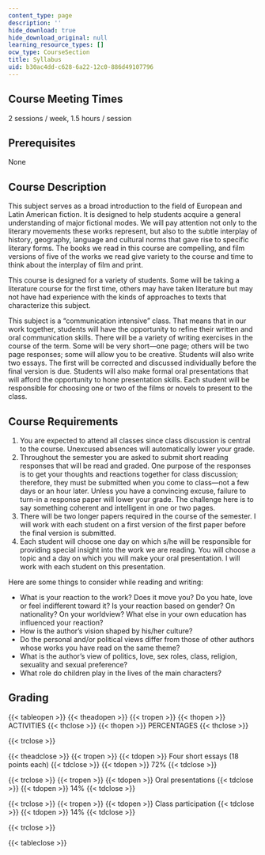 ```yaml
---
content_type: page
description: ''
hide_download: true
hide_download_original: null
learning_resource_types: []
ocw_type: CourseSection
title: Syllabus
uid: b30ac4dd-c628-6a22-12c0-886d49107796
---
```


Course Meeting Times
--------------------

2 sessions / week, 1.5 hours / session

Prerequisites
-------------

None

Course Description
------------------

This subject serves as a broad introduction to the field of European and Latin American fiction. It is designed to help students acquire a general understanding of major fictional modes. We will pay attention not only to the literary movements these works represent, but also to the subtle interplay of history, geography, language and cultural norms that gave rise to specific literary forms. The books we read in this course are compelling, and film versions of five of the works we read give variety to the course and time to think about the interplay of film and print.

This course is designed for a variety of students. Some will be taking a literature course for the first time, others may have taken literature but may not have had experience with the kinds of approaches to texts that characterize this subject.

This subject is a “communication intensive” class. That means that in our work together, students will have the opportunity to refine their written and oral communication skills. There will be a variety of writing exercises in the course of the term. Some will be very short—one page; others will be two page responses; some will allow you to be creative. Students will also write two essays. The first will be corrected and discussed individually before the final version is due. Students will also make formal oral presentations that will afford the opportunity to hone presentation skills. Each student will be responsible for choosing one or two of the films or novels to present to the class.

Course Requirements
-------------------

1.  You are expected to attend all classes since class discussion is central to the course. Unexcused absences will automatically lower your grade.
2.  Throughout the semester you are asked to submit short reading responses that will be read and graded. One purpose of the responses is to get your thoughts and reactions together for class discussion; therefore, they must be submitted when you come to class—not a few days or an hour later. Unless you have a convincing excuse, failure to turn-in a response paper will lower your grade. The challenge here is to say something coherent and intelligent in one or two pages.
3.  There will be two longer papers required in the course of the semester. I will work with each student on a first version of the first paper before the final version is submitted.
4.  Each student will choose one day on which s/he will be responsible for providing special insight into the work we are reading. You will choose a topic and a day on which you will make your oral presentation. I will work with each student on this presentation.

Here are some things to consider while reading and writing:

*   What is your reaction to the work? Does it move you? Do you hate, love or feel indifferent toward it? Is your reaction based on gender? On nationality? On your worldview? What else in your own education has influenced your reaction?
*   How is the author’s vision shaped by his/her culture?
*   Do the personal and/or political views differ from those of other authors whose works you have read on the same theme?
*   What is the author’s view of politics, love, sex roles, class, religion, sexuality and sexual preference?
*   What role do children play in the lives of the main characters?

Grading
-------

{{< tableopen >}}
{{< theadopen >}}
{{< tropen >}}
{{< thopen >}}
ACTIVITIES
{{< thclose >}}
{{< thopen >}}
PERCENTAGES
{{< thclose >}}

{{< trclose >}}

{{< theadclose >}}
{{< tropen >}}
{{< tdopen >}}
Four short essays (18 points each)
{{< tdclose >}}
{{< tdopen >}}
72%
{{< tdclose >}}

{{< trclose >}}
{{< tropen >}}
{{< tdopen >}}
Oral presentations
{{< tdclose >}}
{{< tdopen >}}
14%
{{< tdclose >}}

{{< trclose >}}
{{< tropen >}}
{{< tdopen >}}
Class participation
{{< tdclose >}}
{{< tdopen >}}
14%
{{< tdclose >}}

{{< trclose >}}

{{< tableclose >}}